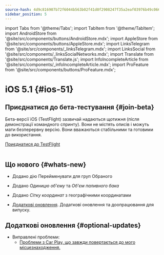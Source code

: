```yaml
---
source-hash: 4d9c816907b72f6044b563b02f41d0f2908247f35a2eaf03976b49c066a8ef7d
sidebar_position: 5
---
```

import Tabs from '@theme/Tabs';
import TabItem from '@theme/TabItem';
import AndroidStore from '@site/src/components/buttons/AndroidStore.mdx';
import AppleStore from '@site/src/components/buttons/AppleStore.mdx';
import LinksTelegram from '@site/src/components/_linksTelegram.mdx';
import LinksSocial from '@site/src/components/_linksSocialNetworks.mdx';
import Translate from '@site/src/components/Translate.js';
import InfoIncompleteArticle from '@site/src/components/_infoIncompleteArticle.mdx';
import ProFeature from '@site/src/components/buttons/ProFeature.mdx';


# iOS 5.1 {#ios-51}

## Приєднатися до бета-тестування {#join-beta}

Бета-версії iOS (TestFlight) зазвичай надаються щотижня (після демонстрації командного спринту). Вони не містять описів і можуть мати безперервну версію. Вони вважаються стабільними та готовими до використання.

<div>
  <a class="button button--active" href="https://testflight.apple.com/join/7poGNCKy">Приєднатися до TestFlight</a>
</div>

<br/>


## Що нового {#whats-new}

- Додано дію Перейменувати для груп Обраного
- Додано *Одиницю об'єму* та *Об'єм паливного бака*
- Додано *Сітку координат* з географічними координатами


- [Додаткові оновлення](#optional-updates). Додаткові оновлення та доопрацювання для випуску.



## Додаткові оновлення {#optional-updates}

<!-- ***Example***  -->

- Виправлені проблеми:
  - [Проблеми з Car Play, що завжди повертається до мого місцезнаходження.](https://github.com/osmandapp/OsmAnd-iOS/issues/4284)